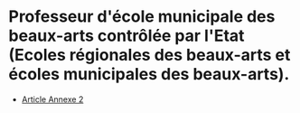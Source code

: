 # Professeur d'école municipale des beaux-arts contrôlée par l'Etat (Ecoles régionales des beaux-arts et écoles municipales des beaux-arts).

- [Article Annexe 2](article-annexe-2.md)
